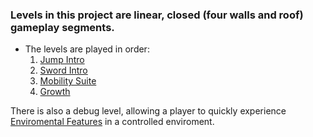 ### Levels in this project are linear, closed (four walls and roof) gameplay segments.

- The levels are played in order:
	1. [Jump Intro](Jump%20Intro.md)
	2. [Sword Intro](Sword%20Intro.md)
	3. [Mobility Suite](Mobility%20Suite.md)
	4. [Growth](Growth.md)

There is also a debug level, allowing a player to quickly experience [Enviromental Features](../Enviromental%20Features) in a controlled enviroment.
